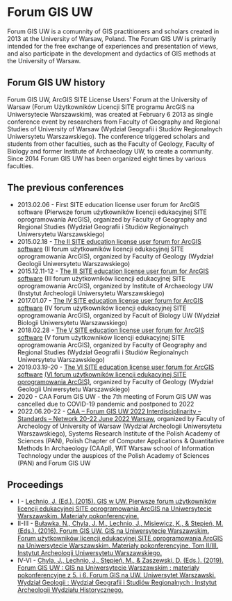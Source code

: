 # Forum GIS UW
Forum GIS UW is a comunnity of GIS practitioners and scholars created in 2013 at the University of Warsaw, Poland. The Forum GIS UW is primarily intended for the free exchange of experiences and presentation of views, and also participate in the development and dydactics of GIS methods at the University of Warsaw. 

## Forum GIS UW history

Forum GIS UW, ArcGIS SITE License Users' Forum at the University of Warsaw (Forum Użytkowników Licencji SITE programu ArcGIS na Uniwersytecie Warszawskim), was created  at February 6  2013 as single conference event by researchers from Faculty of Geography and Regional Studies of University of Warsaw (Wydział Geografii i Studiów Regionalnych Uniwersytetu Warszawskiego). The conference triggered scholars and students from other faculties, such as the Faculty of Geology, Faculty of Biology and former Institute of Archaeology UW, to create a community. Since 2014 Forum GIS UW has been organized eight times by various faculties.
## The previous conferences
*  2013.02.06 - First SITE education license user forum for ArcGIS software (Pierwsze forum użytkowników licencji edukacyjnej SITE oprogramowania ArcGIS), organized by Faculty of Geography and Regional Studies (Wydział Geografii i Studiów Regionalnych Uniwersytetu Warszawskiego) 
*  2015.02.18 - [The II SITE education license user forum for ArcGIS software](http://informatorects.uw.edu.pl/pl/courses/view?prz_kod=1300-WFGISW) (II forum użytkowników licencji edukacyjnej SITE oprogramowania ArcGIS), organized by Faculty of Geology (Wydział Geologii Uniwersytetu Warszawskiego) 
*  2015.12.11-12 - [The III SITE education license user forum for ArcGIS software](http://geoinformatics.uw.edu.pl/wp-content/uploads/sites/26/2015/12/IIIForumArcGIS2015.pdf) (III forum użytkowników licencji edukacyjnej SITE oprogramowania ArcGIS), organized by Institute of Archaeology UW (Instytut Archeologii Uniwersytetu Warszawskiego)
*  2017.01.07 -  [The IV SITE education license user forum for ArcGIS software](https://old.biol.uw.edu.pl/pl/index.php?option=com_content&view=article&id=2131:iv-forum-gis-na-uw-na-wydziale-biologii&catid=196:wiadomosci&Itemid=56) (IV forum użytkowników licencji edukacyjnej SITE oprogramowania ArcGIS), organized by Facult of Biology UW (Wydział Biologii Uniwersytetu Warszawskiego)
*  2018.02.28 - [The V SITE education license user forum for ArcGIS software](http://geoinformatics.uw.edu.pl/wp-content/uploads/sites/26/2018/02/V-Forum-GIS-na-UW-program.pdf) (V forum użytkowników licencji edukacyjnej SITE oprogramowania ArcGIS), organized by Faculty of Geography and Regional Studies (Wydział Geografii i Studiów Regionalnych Uniwersytetu Warszawskiego)
*  2019.03.19-20 -  [The VI SITE education license user forum for ArcGIS software](http://geoinformatics.uw.edu.pl/2018/02/17/v-forum-gis-na-uw/) [(VI forum użytkowników licencji edukacyjnej SITE oprogramowania ArcGIS)](https://wgsr.uw.edu.pl/wgsr/index.php/pl/2019/01/15/vi-forum-uzytkownikow-licencji-arcgis-site-na-uw/), organized by Faculty of Geology (Wydział Geologii Uniwersytetu Warszawskiego) 
*  2020 - CAA Forum GIS UW - the 7th meeting of Forum GIS UW was cancelled due to COVID-19 pandemic and postponed to 2022
*  2022.06.20-22 - [CAA – Forum GIS UW 2022 Interdisciplinarity – Standards – Network 20-22 June 2022 Warsaw](https://pl.caa-international.org/en/caa2022pl_about/), organized by Faculty of Archeology of University of Warsaw (Wydział Archeologii Uniwersytetu Warszawskiego), Systems Research Institute of the Polish Academy of Sciences (PAN),  Polish Chapter of Computer Applications & Quantitative Methods In Archaeology (CAApl), WIT Warsaw school of Information Technology under the auspices of the Polish Academy of Sciences (PAN) and Forum GIS UW

## Proceedings
* I -  [Lechnio, J. (Ed.). (2015). GIS w UW. Pierwsze forum użytkowników licencji edukacyjnej SITE oprogramowania ArcGIS na Uniwersytecie Warszawskim. Materiały pokonferencyjne.](http://geoinformatics.uw.edu.pl/wp-content/uploads/sites/26/2015/02/GISwUW_2014.pdf)
* II-III - [Buławka, N., Chyla, J. M., Lechnio, J., Misiewicz, K., & Stępień, M. (Eds.). (2016). Forum GIS UW. GIS na Uniwersytecie Warszawskim. Forum użytkowników licencji edukacyjnej SITE oprogramowania ArcGIS na Uniwersytecie Warszawskim. Materiały pokonferencyjne. Tom II/III. Instytut Archeologii Uniwersytetu Warszawskiego.](https://www.researchgate.net/publication/311455943_FORUM_GIS_UW_vol_IIIII)
* IV-VI - [Chyla, J., Lechnio, J., Stępień, M., & Zaszewski, D. (Eds.). (2019). Forum GIS UW : GIS na Uniwersytecie Warszawskim : materiały pokonferencyjne z 5. i 6. Forum GIS na UW. Uniwersytet Warszawski. Wydział Geologii : Wydział Geografii i Studiów Regionalnych : Instytut Archeologii Wydziału Historycznego.](https://www.researchgate.net/publication/337987468_Forum_GIS_UW_GIS_na_Uniwersytecie_Warszawskim_Materialy_pokonferencyjne_z_5_i_6_Forum_GIS_na_UW)
